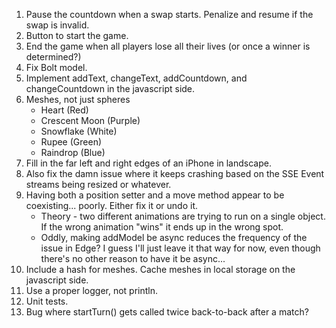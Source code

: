 1. Pause the countdown when a swap starts. Penalize and resume if the swap is invalid.
2. Button to start the game.
3. End the game when all players lose all their lives (or once a winner is determined?) 
4. Fix Bolt model.
5. Implement addText, changeText, addCountdown, and changeCountdown in the javascript side.
6. Meshes, not just spheres
    * Heart (Red)
    * Crescent Moon (Purple)
    * Snowflake (White)
    * Rupee (Green)
    * Raindrop (Blue)
7. Fill in the far left and right edges of an iPhone in landscape.
8. Also fix the damn issue where it keeps crashing based on the SSE Event streams being resized or whatever.
9. Having both a position setter and a move method appear to be coexisting... poorly. Either fix it or undo it.
   * Theory - two different animations are trying to run on a single object. If the wrong animation "wins" it ends up in the wrong spot.
   * Oddly, making addModel be async reduces the frequency of the issue in Edge? I guess I'll just leave it that way for now, even though there's no other reason to have it be async...
10. Include a hash for meshes. Cache meshes in local storage on the javascript side.
11. Use a proper logger, not println.
12. Unit tests.
13. Bug where startTurn() gets called twice back-to-back after a match?
